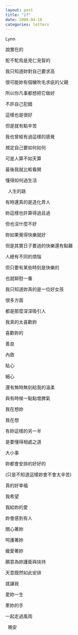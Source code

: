 ```yaml
---
layout: post
title: "if"
date: 2008-04-16
categories: letters
---
```



Lynn
 


說實在的


鴕不駝鳥是見仁見智的


我只知道妳對自己要求高


很可能妳有個蠻吹毛求疵的父親


所以你凡事都想把它做好


不許自己犯錯


這樣也是很好


但是就有點辛苦


我也曾經有過這樣的感覺


規定自己要如何如何


可是人算不如天算


最後我就比較看開


懂得如何過生活


 
人生的路


有時還真的是造化弄人


妳這樣也許算得過且過


但也沒什麼不好


妳如果覺得快樂就好


但是其實日子要過的快樂還有點難


人總有不同的煩惱


但只要有某些時刻是快樂的


也就聊慰一番


我只知道妳真的是一位好女孩


很多方面


都是那麼深深吸引人


我真的太喜歡妳


喜歡妳的


善良


內斂


貼心


細心


還有無時無刻給我的溫柔


與有時候一點點壞脾氣


我在想妳


我在想


有妳這樣的另一半


是要懂得相處之道


大小事


妳都會安排的好好的


(只是不知道這樣妳會不會太辛苦)


真的好幸福


我希望


我給妳的愛


妳會感到有人


關心著妳


呵護著妳


寵愛著妳


願意為妳護衛與扶持


天意既然如此安排


就讓我


愛妳一生


牽妳的手


一起走過風雨


 
晚安
